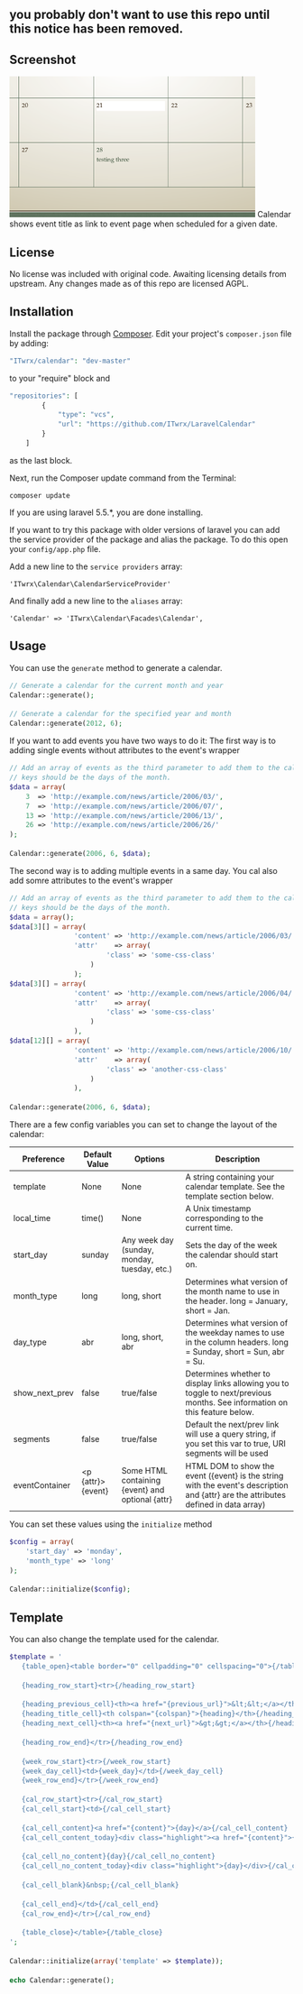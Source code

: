 ## you probably don't want to use this repo until this notice has been removed.

## Screenshot
![Screenshot](img/cal_screen.png)
Calendar shows event title as link to event page when scheduled for a given date.

## License
No license was included with original code. Awaiting licensing details from upstream. Any changes made as of this repo are licensed AGPL.

## Installation

Install the package through [Composer](http://getcomposer.org/). Edit your project's `composer.json` file by adding:

```php
"ITwrx/calendar": "dev-master"
```
to your "require" block and
```php
"repositories": [
        {
            "type": "vcs",
            "url": "https://github.com/ITwrx/LaravelCalendar"
        }
    ]
```
as the last block.

Next, run the Composer update command from the Terminal:

    composer update

If you are using laravel 5.5.*, you are done installing. 

If you want to try this package with older versions of laravel you can add the service provider of the package and alias the package. To do this open your `config/app.php` file.

Add a new line to the `service providers` array:

	'ITwrx\Calendar\CalendarServiceProvider'

And finally add a new line to the `aliases` array:

	'Calendar' => 'ITwrx\Calendar\Facades\Calendar',


## Usage


You can use the `generate` method to generate a calendar.

```php
// Generate a calendar for the current month and year
Calendar::generate();

// Generate a calendar for the specified year and month
Calendar::generate(2012, 6);
```
If you want to add events you have two ways to do it:
The first way is to adding single events without attributes to the event's wrapper
```php
// Add an array of events as the third parameter to add them to the calendar, 
// keys should be the days of the month.
$data = array(
	3  => 'http://example.com/news/article/2006/03/',
	7  => 'http://example.com/news/article/2006/07/',
	13 => 'http://example.com/news/article/2006/13/',
	26 => 'http://example.com/news/article/2006/26/'
);

Calendar::generate(2006, 6, $data);
```
The second way is to adding multiple events in a same day.
You cal also add somre attributes to the event's wrapper
```php
// Add an array of events as the third parameter to add them to the calendar, 
// keys should be the days of the month.
$data = array();
$data[3][] = array(	
                'content' => 'http://example.com/news/article/2006/03/',
                'attr'    => array(
                        'class' => 'some-css-class'
                    )
                );
$data[3][] = array(
                'content' => 'http://example.com/news/article/2006/04/',
                'attr'    => array(
                        'class' => 'some-css-class'
                    )
                ),
$data[12][] = array(
                'content' => 'http://example.com/news/article/2006/10/',
                'attr'    => array(
                        'class' => 'another-css-class'
                    )
                ),

Calendar::generate(2006, 6, $data);
```

There are a few config variables you can set to change the layout of the calendar:

| Preference     | Default Value         | Options                                          | Description                                                                                                                         |
| -------------- | --------------------- | ------------------------------------------------ | ----------------------------------------------------------------------------------------------------------------------------------- |
| template       | None                  | None                                             | A string containing your calendar template. See the template section below.                                                         |
| local_time     | time()                | None                                             | A Unix timestamp corresponding to the current time.                                                                                 |
| start_day      | sunday                | Any week day (sunday, monday, tuesday, etc.)     | Sets the day of the week the calendar should start on.                                                                              |
| month_type     | long                  | long, short                                      | Determines what version of the month name to use in the header. long = January, short = Jan.                                        |
| day_type       | abr                   | long, short, abr                                 | Determines what version of the weekday names to use in the column headers. long = Sunday, short = Sun, abr = Su.                    |
| show_next_prev | false                 | true/false                                       | Determines whether to display links allowing you to toggle to next/previous months. See information on this feature below.          |
| segments       | false                 | true/false                                       | Default the next/prev link will use a query string, if you set this var to true, URI segments will be used                          |
| eventContainer | <p {attr}>{event}</p> | Some HTML containing {event} and optional {attr} | HTML DOM to show the event ({event} is the string with the event's description and {attr} are the attributes defined in data array) |

You can set these values using the `initialize` method

```php
$config = array(
	'start_day' => 'monday',
	'month_type' => 'long'
);

Calendar::initialize($config);
```

## Template

You can also change the template used for the calendar. 

```php
$template = '
   {table_open}<table border="0" cellpadding="0" cellspacing="0">{/table_open}

   {heading_row_start}<tr>{/heading_row_start}

   {heading_previous_cell}<th><a href="{previous_url}">&lt;&lt;</a></th>{/heading_previous_cell}
   {heading_title_cell}<th colspan="{colspan}">{heading}</th>{/heading_title_cell}
   {heading_next_cell}<th><a href="{next_url}">&gt;&gt;</a></th>{/heading_next_cell}

   {heading_row_end}</tr>{/heading_row_end}

   {week_row_start}<tr>{/week_row_start}
   {week_day_cell}<td>{week_day}</td>{/week_day_cell}
   {week_row_end}</tr>{/week_row_end}

   {cal_row_start}<tr>{/cal_row_start}
   {cal_cell_start}<td>{/cal_cell_start}

   {cal_cell_content}<a href="{content}">{day}</a>{/cal_cell_content}
   {cal_cell_content_today}<div class="highlight"><a href="{content}">{day}</a></div>{/cal_cell_content_today}

   {cal_cell_no_content}{day}{/cal_cell_no_content}
   {cal_cell_no_content_today}<div class="highlight">{day}</div>{/cal_cell_no_content_today}

   {cal_cell_blank}&nbsp;{/cal_cell_blank}

   {cal_cell_end}</td>{/cal_cell_end}
   {cal_row_end}</tr>{/cal_row_end}

   {table_close}</table>{/table_close}
';

Calendar::initialize(array('template' => $template));

echo Calendar::generate();
```
